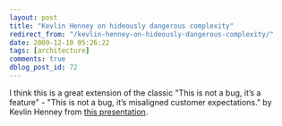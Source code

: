 ```yaml
---
layout: post
title: "Kevlin Henney on hideously dangerous complexity"
redirect_from: "/kevlin-henney-on-hideously-dangerous-complexity/"
date: 2009-12-10 05:26:22
tags: [architecture]
comments: true
dblog_post_id: 72
---
```

I think this is a great extension of the classic "This is not a bug, it’s a feature" - "This is not a bug, it’s misaligned customer expectations." by Kevlin Henney from [this presentation](https://www.infoq.com/presentations/Five-Considerations-for-Software-Architects).
